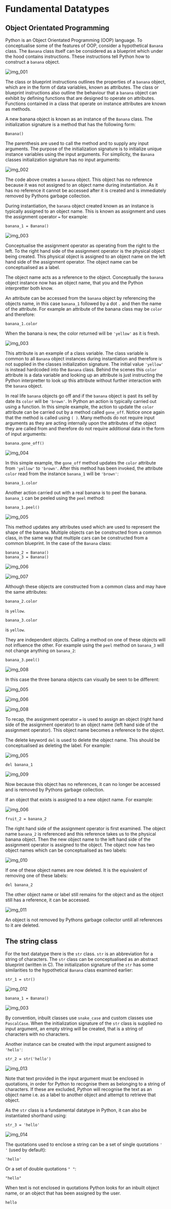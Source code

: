 # Fundamental Datatypes

## Object Orientated Programming

Python is an Object Orientated Programming (OOP) language. To conceptualise some of the features of OOP, consider a hypothetical ```Banana``` class. The ```Banana``` class itself can be considered as a blueprint which under the hood contains instructions. These instructions tell Python how to construct a ```banana``` object. 

![img_001](./images/img_001.png)

The class or blueprint instructions outlines the properties of a ```banana``` object, which are in the form of data variables, known as attributes. The class or blueprint instructions also outline the behaviour that a ```banana``` object can exhibit by defining functions that are designed to operate on attributes. Functions contained in a class that operate on instance attributes are known as methods. 

A new banana object is known as an instance of the ```Banana``` class. The initialization signature is a method that has the following form:

```
Banana()
```

The parenthesis are used to call the method and to supply any input arguments. The purpose of the initialization signature is to initialize unique instance variables using the input arguments. For simplicity, the ```Banana``` classes initialization signature has no input arguments:

![img_002](./images/img_002.png)

The code above creates a ```banana``` object. This object has no reference because it was not assigned to an object name during instantiation. As it has no reference it cannot be accessed after it is created and is immediately removed by Pythons garbage collection.

During instantiation, the ```banana``` object created known as an instance is typically assigned to an object name. This is known as assignment and uses the assignment operator ```=``` for example:

```
banana_1 = Banana()
```

![img_003](./images/img_003.png)

Conceptualise the assignment operator as operating from the right to the left. To the right hand side of the assignment operator is the physical object being created. This physical object is assigned to an object name on the left hand side of the assignment operator. The object name can be conceptualised as a label.

The object name acts as a reference to the object. Conceptually the ```banana``` object instance now has an object name, that you and the Python interpretter both know. 

An attribute can be accessed from the ```banana``` object by referencing the objects name, in this case ```banana_1``` followed by a dot ```.``` and then the name of the attribute. For example an attribute of the banana class may be ```color``` and therefore:

```
banana_1.color
```

When the banana is new, the color returned will be ```'yellow'``` as it is fresh. 

![img_003](./images/img_003.png)

This attribute is an example of a class variable. The class variable is common to all ```Banana``` object instances during instantiation and therefore is not supplied in the classes initialization signature. The initial value ```'yellow'``` is instead hardcoded into the ```Banana``` class. Behind the scenes this ```color``` attribute is a data variable and looking up an attribute is just instructing the Python interpretter to look up this attribute without further interaction with the ```banana``` object.

In real life ```banana``` objects go off and if the ```banana``` object is past its sell by date its ```color``` will be ```'brown'```. In Python an action is typically carried out using a function. In this simple example, the action to update the ```color``` attribute can be carried out by a method called ```gone_off```. Notice once again that the method is called using ```( )```. Many methods do not require input arguments as they are acting internally upon the attributes of the object they are called from and therefore do not require additional data in the form of input arguments: 

```
banana.gone_off()
```

![img_004](./images/img_004.png)

In this simple example, the ```gone_off``` method updates the ```color``` attribute from ```'yellow'``` to ```'brown'```. After this method has been invoked, the attribute ```color``` read from the instance ```banana_1``` will be ```'brown'```:

```
banana_1.color
```

Another action carried out with a real banana is to peel the banana. ```banana_1``` can be peeled using the ```peel``` method:

```
banana_1.peel()
```

![img_005](./images/img_005.png)

This method updates any attributes used which are used to represent the shape of the banana. Multiple objects can be constructed from a common class, in the same way that multiple cars can be constructed from a common blueprint. In the case of the ```Banana``` class:

```
banana_2 = Banana()
banana_3 = Banana()
```

![img_006](./images/img_006.png)

![img_007](./images/img_007.png)

Although these objects are constructed from a common class and may have the same attributes:

```
banana_2.color
```

is ```yellow```.

```
banana_3.color
```

is ```yellow```.

They are independent objects. Calling a method on one of these objects will not influence the other. For example using the ```peel``` method on ```banana_3``` will not change anything on ```banana_2```:

```
banana_3.peel()
```

![img_008](./images/img_008.png)

In this case the three banana objects can visually be seen to be different:

![img_005](./images/img_005.png)

![img_006](./images/img_006.png)

![img_008](./images/img_008.png)

To recap, the assignment operator ```=``` is used to assign an object (right hand side of the assignment operator) to an object name (left hand side of the assignment operator). This object name becomes a reference to the object.

The delete keyword ```del``` is used to delete the object name. This should be conceptualised as deleting the label. For example:

![img_005](./images/img_005.png)

```
del banana_1
```

![img_009](./images/img_009.png)

Now because this object has no references, it can no longer be accessed and is removed by Pythons garbage collection.

If an object that exists is assigned to a new object name. For example:

![img_006](./images/img_006.png)

```
fruit_2 = banana_2
```

The right hand side of the assignment operator is first examined. The object name ```banana_2``` is referenced and this reference takes us to the physical banana object. Then the new object name to the left hand side of the assignment operator is assigned to the object. The object now has two object names which can be conceptualised as two labels:

![img_010](./images/img_010.png)

If one of these object names are now deleted. It is the equivalent of removing one of these labels:

```
del banana_2
```

The other object name or label still remains for the object and as the object still has a reference, it can be accessed.

![img_011](./images/img_011.png)

An object is not removed by Pythons garbage collector untill all references to it are deleted.

## The string class

For the text datatype there is the ```str``` class. ```str``` is an abbreviation for a string of characters. The ```str``` class can be conceptualised as an abstract blueprint (written in C). The initialization signature of the ```str``` has some similarities to the hypothetical ```Banana``` class examined earlier:

```
str_1 = str()
```

![img_012](./images/img_012.png)

```
banana_1 = Banana()
```

![img_003](./images/img_003.png)

By convention, inbuilt classes use ```snake_case``` and custom classes use ```PascalCase```. When the initialization signature of the ```str``` class is supplied no input argument, an empty string will be created, that is a string of characters with no characters. 

Another instance can be created with the input argument assigned to ```'hello'```:

```
str_2 = str('hello')
```

![img_013](./images/img_013.png)

Note that text provided in the input argument must be enclosed in quotations, in order for Python to recognise them as belonging to a string of characters. If these are excluded, Python will recognise the text as an object name i.e. as a label to another object and attempt to retrieve that object.

As the ```str``` class is a fundamental datatype in Python, it can also be instantiated shorthand using:

```
str_3 = 'hello'
```

![img_014](./images/img_014.png)

The quotations used to enclose a string can be a set of single quotations ```' '``` (used by default):

```
'hello'
```

Or a set of double quotations ```" "```:

```
"hello"
```

When text is not enclosed in quotations Python looks for an inbuilt object name, or an object that has been assigned by the user.

```
hello
```